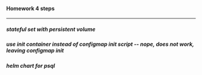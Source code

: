 #### Homework 4 steps
----------------------------
##### stateful set with persistent volume
##### use init container instead of configmap init script -- nope, does not work, leaving configmap init
##### helm chart for psql

